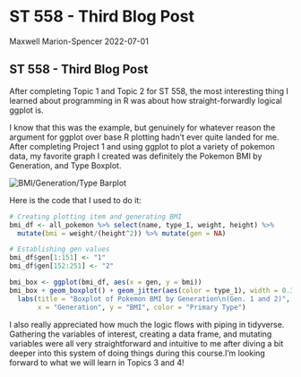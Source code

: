 ST 558 - Third Blog Post
================
Maxwell Marion-Spencer
2022-07-01

## ST 558 - Third Blog Post

After completing Topic 1 and Topic 2 for ST 558, the most interesting
thing I learned about programming in R was about how straight-forwardly
logical ggplot is.

I know that this was the example, but genuinely for whatever reason the
argument for ggplot over base R plotting hadn’t ever quite landed for
me. After completing Project 1 and using ggplot to plot a variety of
pokemon data, my favorite graph I created was definitely the Pokemon BMI
by Generation, and Type Boxplot.

![BMI/Generation/Type
Barplot](https://maxwell-marion.github.io/project1-558/README_files/figure-gfm/unnamed-chunk-18-1.png)

Here is the code that I used to do it:

``` r
# Creating plotting item and generating BMI
bmi_df <- all_pokemon %>% select(name, type_1, weight, height) %>% 
  mutate(bmi = weight/(height^2)) %>% mutate(gen = NA)

# Establishing gen values
bmi_df$gen[1:151] <- "1"
bmi_df$gen[152:251] <- "2"

bmi_box <- ggplot(bmi_df, aes(x = gen, y = bmi))
bmi_box + geom_boxplot() + geom_jitter(aes(color = type_1), width = 0.3) + 
  labs(title = "Boxplot of Pokemon BMI by Generation\n(Gen. 1 and 2)",
       x = "Generation", y = "BMI", color = "Primary Type")
```

I also really appreciated how much the logic flows with piping in
tidyverse. Gathering the variables of interest, creating a data frame,
and mutating variables were all very straightforward and intuitive to me
after diving a bit deeper into this system of doing things during this
course.I’m looking forward to what we will learn in Topics 3 and 4!
